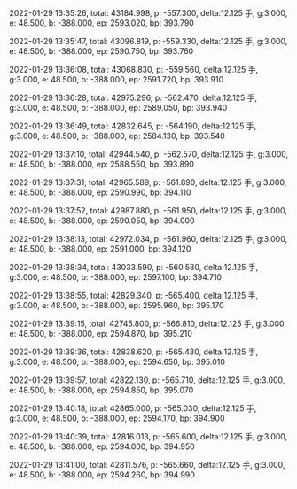 2022-01-29 13:35:26, total: 43184.998, p: -557.300, delta:12.125 手, g:3.000, e: 48.500, b: -388.000, ep: 2593.020, bp: 393.790

2022-01-29 13:35:47, total: 43096.819, p: -559.330, delta:12.125 手, g:3.000, e: 48.500, b: -388.000, ep: 2590.750, bp: 393.760

2022-01-29 13:36:08, total: 43068.830, p: -559.560, delta:12.125 手, g:3.000, e: 48.500, b: -388.000, ep: 2591.720, bp: 393.910

2022-01-29 13:36:28, total: 42975.296, p: -562.470, delta:12.125 手, g:3.000, e: 48.500, b: -388.000, ep: 2589.050, bp: 393.940

2022-01-29 13:36:49, total: 42832.645, p: -564.190, delta:12.125 手, g:3.000, e: 48.500, b: -388.000, ep: 2584.130, bp: 393.540

2022-01-29 13:37:10, total: 42944.540, p: -562.570, delta:12.125 手, g:3.000, e: 48.500, b: -388.000, ep: 2588.550, bp: 393.890

2022-01-29 13:37:31, total: 42965.589, p: -561.890, delta:12.125 手, g:3.000, e: 48.500, b: -388.000, ep: 2590.990, bp: 394.110

2022-01-29 13:37:52, total: 42987.880, p: -561.950, delta:12.125 手, g:3.000, e: 48.500, b: -388.000, ep: 2590.050, bp: 394.000

2022-01-29 13:38:13, total: 42972.034, p: -561.960, delta:12.125 手, g:3.000, e: 48.500, b: -388.000, ep: 2591.000, bp: 394.120

2022-01-29 13:38:34, total: 43033.590, p: -560.580, delta:12.125 手, g:3.000, e: 48.500, b: -388.000, ep: 2597.100, bp: 394.710

2022-01-29 13:38:55, total: 42829.340, p: -565.400, delta:12.125 手, g:3.000, e: 48.500, b: -388.000, ep: 2595.960, bp: 395.170

2022-01-29 13:39:15, total: 42745.800, p: -566.810, delta:12.125 手, g:3.000, e: 48.500, b: -388.000, ep: 2594.870, bp: 395.210

2022-01-29 13:39:36, total: 42838.620, p: -565.430, delta:12.125 手, g:3.000, e: 48.500, b: -388.000, ep: 2594.650, bp: 395.010

2022-01-29 13:39:57, total: 42822.130, p: -565.710, delta:12.125 手, g:3.000, e: 48.500, b: -388.000, ep: 2594.850, bp: 395.070

2022-01-29 13:40:18, total: 42865.000, p: -565.030, delta:12.125 手, g:3.000, e: 48.500, b: -388.000, ep: 2594.170, bp: 394.900

2022-01-29 13:40:39, total: 42816.013, p: -565.600, delta:12.125 手, g:3.000, e: 48.500, b: -388.000, ep: 2594.000, bp: 394.950

2022-01-29 13:41:00, total: 42811.576, p: -565.660, delta:12.125 手, g:3.000, e: 48.500, b: -388.000, ep: 2594.260, bp: 394.990